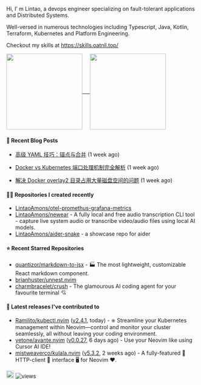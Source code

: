 Hi, I’ m Lintao, a devops engineer specializing on fault-tolerant applications and Distributed Systems. 

Well-versed in numerous technologies including Typescript, Java, Kotlin, Terraform, Kubernetes and Platform Engineering.

Checkout my skills at https://skills.oatnil.top/

<a href="https://github.com/anuraghazra/github-readme-stats">
<img height=200 align="center" src="https://github-readme-stats.vercel.app/api?username=LintaoAmons&show_icons=true&theme=transparent" />    
</a>
<a href="https://github.com/anuraghazra/github-readme-stats">
<img height=200 align="center" src="https://github-readme-stats.vercel.app/api/top-langs?username=LintaoAmons&layout=compact&langs_count=8&card_width=320&theme=transparent" />
</a>

#### 📝 Recent Blog Posts

- [高级 YAML 技巧：锚点与合并](https://oatnil.top/blogs/2025/07/25/advanced-yaml-techniques-anchors-merge) (1 week ago)

- [Docker vs Kubernetes 端口处理机制完全解析](https://oatnil.top/blogs/2025/07/25/docker-kubernetes-port-handling) (1 week ago)

- [解决 Docker overlay2 目录占用大量磁盘空间的问题](https://oatnil.top/blogs/2025/07/24/docker-overlay2-clean-up) (1 week ago)


#### 👨‍💻 Repositories I created recently

- [LintaoAmons/otel-promethus-grafana-metrics](https://github.com/LintaoAmons/otel-promethus-grafana-metrics)
- [LintaoAmons/newear](https://github.com/LintaoAmons/newear) - A fully local and free audio transcription CLI tool - capture live system audio or transcribe video/audio files using local AI models.
- [LintaoAmons/aider-snake](https://github.com/LintaoAmons/aider-snake) - a showcase repo for aider

#### ⭐ Recent Starred Repositories

- [quantizor/markdown-to-jsx](https://github.com/quantizor/markdown-to-jsx) - 🏭 The most lightweight, customizable React markdown component.
- [brianhuster/unnest.nvim](https://github.com/brianhuster/unnest.nvim)
- [charmbracelet/crush](https://github.com/charmbracelet/crush) - The glamourous AI coding agent for your favourite terminal 💘

#### 🚀 Latest releases I've contributed to

- [Ramilito/kubectl.nvim](https://github.com/Ramilito/kubectl.nvim) ([v2.4.1](https://github.com/Ramilito/kubectl.nvim/releases/tag/v2.4.1), today) - ⎈ Streamline your Kubernetes management within Neovim—control and monitor your cluster seamlessly, all without leaving your coding environment.
- [yetone/avante.nvim](https://github.com/yetone/avante.nvim) ([v0.0.27](https://github.com/yetone/avante.nvim/releases/tag/v0.0.27), 6 days ago) - Use your Neovim like using Cursor AI IDE!
- [mistweaverco/kulala.nvim](https://github.com/mistweaverco/kulala.nvim) ([v5.3.2](https://github.com/mistweaverco/kulala.nvim/releases/tag/v5.3.2), 2 weeks ago) - A fully-featured 🤏 HTTP-client 🐼 interface 🖥️ for Neovim ❤️.

<a href="coff.ee/lintaoamond"><img src="https://www.buymeacoffee.com/assets/img/custom_images/orange_img.png" height="20px"></a>
<img src="https://komarev.com/ghpvc/?username=LintaoAmons" alt="views" />
